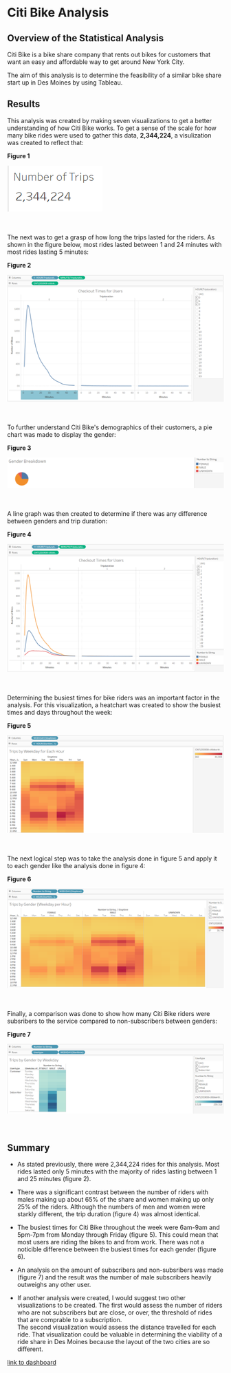 # Citi Bike Analysis

## Overview of the Statistical Analysis

Citi Bike is a bike share company that rents out bikes for customers that want an easy and affordable way to get around New York City.

The aim of this analysis is to determine the feasibility of a similar bike share start up in Des Moines by using Tableau.


## Results

This analysis was created by making seven visualizations to get a better understanding of how Citi Bike works.
To get a sense of the scale for how many bike rides were used to gather this data, **2,344,224**, a visulization was created to reflect that: </br>

**Figure 1** </br>

![Number of Trips](https://github.com/Paul-Lecander/bikesharing/blob/main/Images/Number_Of_Trips.png)</br>
</br>
</br>

The next was to get a grasp of how long the trips lasted for the riders. As shown in the figure below, most rides lasted between 1 and 24 minutes with most rides lasting 5 minutes: </br>

**Figure 2** </br>

![Checkout Times for Users](https://github.com/Paul-Lecander/bikesharing/blob/main/Images/Checkout_Times_For_Users.png)</br>
</br>
</br>

To further understand Citi Bike's demographics of their customers, a pie chart was made to display the gender:</br>

**Figure 3** </br>

![Gender Breakdown](https://github.com/Paul-Lecander/bikesharing/blob/main/Images/Gender_Breakdown.png) </br>
</br>
</br>

A line graph was then created to determine if there was any difference between genders and trip duration: </br>

**Figure 4** </br>

![Checkout Times For Users By Gender](https://github.com/Paul-Lecander/bikesharing/blob/main/Images/Checkout_Times_For_Users_By_Gender.png)</br>
</br>
</br>

Determining the busiest times for bike riders was an important factor in the analysis. For this visualization, a heatchart was created to show the busiest times and days throughout the week: </br>

**Figure 5** </br>

![Trips By Weekday for Each Hour](https://github.com/Paul-Lecander/bikesharing/blob/main/Images/Trips_By_Weekday_For_Each_Hour.png) </br>
</br>
</br>

The next logical step was to take the analysis done in figure 5 and apply it to each gender like the analysis done in figure 4: </br>

**Figure 6** </br>

![Trips By Gender Weekday Per Hour](https://github.com/Paul-Lecander/bikesharing/blob/main/Images/Trips_By_Gender_Weekday_Per_Hour.png) </br>
</br>
</br>

Finally, a comparison was done to show how many Citi Bike riders were subsribers to the service compared to non-subscribers between genders: </br>

**Figure 7** </br>

![Trips By Gender By Weekday](https://github.com/Paul-Lecander/bikesharing/blob/main/Images/Trips_By_Gender_By_Weekday.png) </br>
</br>
</br>

## Summary

- As stated previously, there were 2,344,224 rides for this analysis. Most rides lasted only 5 minutes with the majority of rides lasting between 1 and 25 minutes (figure 2). <br />
- There was a significant contrast between the number of riders with males making up about 65% of the share and women making up only 25% of the riders. Although the numbers of men and women were starkly different, the trip duration (figure 4) was almost identical. <br />
- The busiest times for Citi Bike throughout the week were 6am-9am and 5pm-7pm from Monday through Friday (figure 5). This could mean that most users are riding the bikes to and from work. There was not a noticible difference between the busiest times for each gender (figure 6). <br />
- An analysis on the amount of subscribers and non-subsribers was made (figure 7) and the result was the number of male subscribers heavily outweighs any other user.

- If another analysis were created, I would suggest two other visualizations to be created. The first would assess the number of riders who are not subscribers but are close, or over, the threshold of rides that are comprable to a subscription. <br />
The second visualization would assess the distance travelled for each ride. That visualization could be valuable in determining the viability of a ride share in Des Moines because the layout of the two cities are so different.

[link to dashboard](https://public.tableau.com/app/profile/paul.lecander/viz/CitiBikesChallenge_16492114072340/NYCCitiBikeChallenge)
